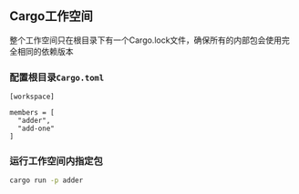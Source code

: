 ## Cargo工作空间
整个工作空间只在根目录下有一个Cargo.lock文件，确保所有的内部包会使用完全相同的依赖版本

### 配置根目录`Cargo.toml`
```
[workspace]

members = [
  "adder",
  "add-one"
]
```

### 运行工作空间内指定包
```bash
cargo run -p adder
```

